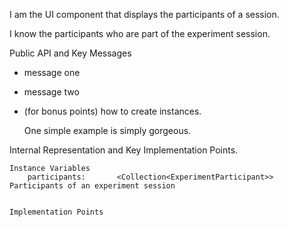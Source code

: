 I am the UI component that displays the participants of a session.

I know the participants who are part of the experiment session.

Public API and Key Messages

- message one   
- message two 
- (for bonus points) how to create instances.

   One simple example is simply gorgeous.
 
Internal Representation and Key Implementation Points.

	Instance Variables
		participants:		<Collection<ExperimentParticipant>> Participants of an experiment session


    Implementation Points